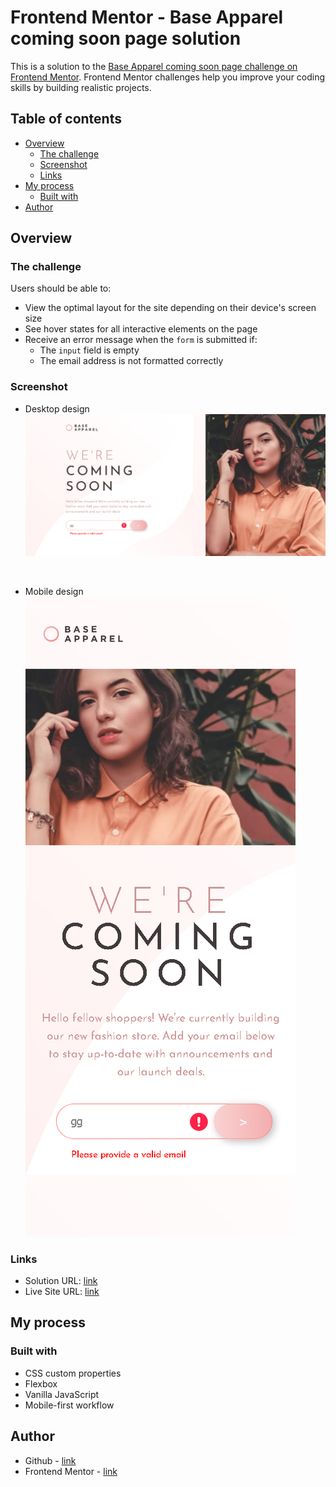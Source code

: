 # Frontend Mentor - Base Apparel coming soon page solution

This is a solution to the [Base Apparel coming soon page challenge on Frontend Mentor](https://www.frontendmentor.io/challenges/base-apparel-coming-soon-page-5d46b47f8db8a7063f9331a0). Frontend Mentor challenges help you improve your coding skills by building realistic projects. 

## Table of contents

- [Overview](#overview)
  - [The challenge](#the-challenge)
  - [Screenshot](#screenshot)
  - [Links](#links)
- [My process](#my-process)
  - [Built with](#built-with)
- [Author](#author)


## Overview

### The challenge

Users should be able to:

- View the optimal layout for the site depending on their device's screen size
- See hover states for all interactive elements on the page
- Receive an error message when the `form` is submitted if:
  - The `input` field is empty
  - The email address is not formatted correctly

### Screenshot
- Desktop design
![Desktop design](./design/desktop-design-by-me.png)
<br>

- Mobile design
![Mobile design](./design/mobile-design-by-me.png)

### Links

- Solution URL: [link](https://www.frontendmentor.io/solutions/base-apparel-coming-soon-page-using-flex-box-and-vanilla-javascript-QkonmkS1NI)
- Live Site URL: [link](https://meek-panda-4e1f2f.netlify.app/)

## My process

### Built with

- CSS custom properties
- Flexbox
- Vanilla JavaScript 
- Mobile-first workflow

## Author

- Github - [link](https://github.com/marlar-tz)
- Frontend Mentor - [link](https://www.frontendmentor.io/profile/marlar-tz)

